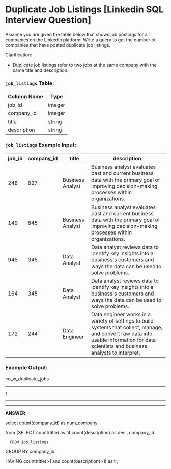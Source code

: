 # Duplicate Job Listings [Linkedin SQL Interview Question]

Assume you are given the table below that shows job postings for all companies on the LinkedIn platform. Write a query to get the number of companies that have posted duplicate job listings.

Clarification:

- Duplicate job listings refer to two jobs at the same company with the same title and description.

### **`job_listings` Table:**

| Column Name | Type |
| --- | --- |
| job_id | integer |
| company_id | integer |
| title | string |
| description | string |

### **`job_listings` Example Input:**

| job_id | company_id | title | description |
| --- | --- | --- | --- |
| 248 | 827 | Business Analyst | Business analyst evaluates past and current business data with the primary goal of improving decision-making processes within organizations. |
| 149 | 845 | Business Analyst | Business analyst evaluates past and current business data with the primary goal of improving decision-making processes within organizations. |
| 945 | 345 | Data Analyst | Data analyst reviews data to identify key insights into a business's customers and ways the data can be used to solve problems. |
| 164 | 345 | Data Analyst | Data analyst reviews data to identify key insights into a business's customers and ways the data can be used to solve problems. |
| 172 | 244 | Data Engineer | Data engineer works in a variety of settings to build systems that collect, manage, and convert raw data into usable information for data scientists and business analysts to interpret. |

### 

### **Example Output:**

co_w_duplicate_jobs

---

1

---

---

**ANSWER**

select count(company_id) as num_company 

 from (SELECT count(title) as tit,count(description) as des , company_id 

      FROM job_listings 

GROUP BY company_id	

 HAVING count(title)>1 and count(description)>1) as t ;
